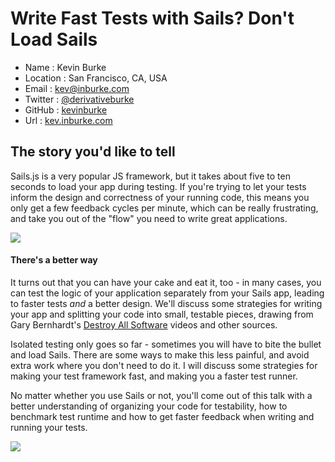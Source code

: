 # Write Fast Tests with Sails? Don't Load Sails

* Name      : Kevin Burke
* Location  : San Francisco, CA, USA
* Email     : kev@inburke.com
* Twitter   : [@derivativeburke](https://twitter.com/derivativeburke)
* GitHub    : [kevinburke](https://github.com/kevinburke)
* Url       : [kev.inburke.com](https://kev.inburke.com)

## The story you'd like to tell

Sails.js is a very popular JS framework, but it takes about five to ten seconds
to load your app during testing. If you're trying to let your tests inform the
design and correctness of your running code, this means you only get a few
feedback cycles per minute, which can be really frustrating, and take you out
of the "flow" you need to write great applications.

<img src="http://wac.450f.edgecastcdn.net/80450F/thefw.com/files/2012/10/breadishardtoo.gif" />

#### There's a better way

It turns out that you can have your cake and eat it, too - in many cases,
you can test the logic of your application separately from your Sails app,
leading to faster tests *and* a better design. We'll discuss some strategies
for writing your app and splitting your code into small, testable pieces,
drawing from Gary Bernhardt's [Destroy All Software][das] videos and other
sources.

Isolated testing only goes so far - sometimes you will have to bite the bullet
and load Sails. There are some ways to make this less painful, and avoid extra
work where you don't need to do it. I will discuss some strategies for making
your test framework fast, and making you a faster test runner.

No matter whether you use Sails or not, you'll come out of this talk with a
better understanding of organizing your code for testability, how to benchmark
test runtime and how to get faster feedback when writing and running your
tests.

<img src="http://i.gyazo.com/6471248496685939e891813760b042bb.gif" />

[das]: https://www.destroyallsoftware.com/screencasts
